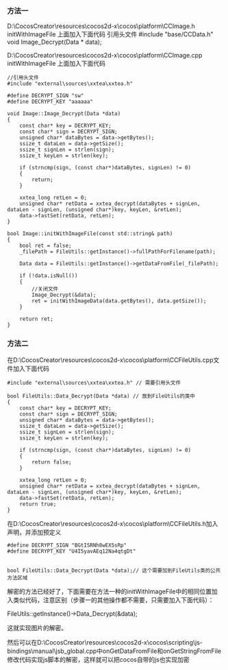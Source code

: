 ### 方法一
        
D:\CocosCreator\resources\cocos2d-x\cocos\platform\CCImage.h
initWithImageFile 上面加入下面代码
引用头文件 
    #include "base/CCData.h"
    void Image_Decrypt(Data * data);

D:\CocosCreator\resources\cocos2d-x\cocos\platform\CCImage.cpp
initWithImageFile 上面加入下面代码
    
    //引用头文件 
    #include "external\sources\xxtea\xxtea.h"

    #define DECRYPT_SIGN "sw"
    #define DECRYPT_KEY "aaaaaa"

    void Image::Image_Decrypt(Data *data)
    {
    	const char* key = DECRYPT_KEY;
    	const char* sign = DECRYPT_SIGN;
    	unsigned char* dataBytes = data->getBytes();
    	ssize_t dataLen = data->getSize();
    	ssize_t signLen = strlen(sign);
    	ssize_t keyLen = strlen(key);
    
    	if (strncmp(sign, (const char*)dataBytes, signLen) != 0)
    	{
    		return;
    	}
    
    	xxtea_long retLen = 0;
    	unsigned char* retData = xxtea_decrypt(dataBytes + signLen, dataLen - signLen, (unsigned char*)key, keyLen, &retLen);
    	data->fastSet(retData, retLen);
    }

    bool Image::initWithImageFile(const std::string& path)
    {
        bool ret = false;
        _filePath = FileUtils::getInstance()->fullPathForFilename(path);
    
        Data data = FileUtils::getInstance()->getDataFromFile(_filePath);
    
        if (!data.isNull())
        {           
    		//关闭文件
    		Image_Decrypt(&data);
            ret = initWithImageData(data.getBytes(), data.getSize());
        }
    
        return ret;
    }

### 方法二
    
在D:\CocosCreator\resources\cocos2d-x\cocos\platform\CCFileUtils.cpp文件加入下面代码

    #include "external\sources\xxtea\xxtea.h" // 需要引用头文件
    
    bool FileUtils::Data_Decrypt(Data *data) // 放到FileUtils的类中
    {
    	const char* key = DECRYPT_KEY;
    	const char* sign = DECRYPT_SIGN;
    	unsigned char* dataBytes = data->getBytes();
    	ssize_t dataLen = data->getSize();
    	ssize_t signLen = strlen(sign);
    	ssize_t keyLen = strlen(key);
    
    	if (strncmp(sign, (const char*)dataBytes, signLen) != 0)
    	{
    		return false;
    	}
    
    	xxtea_long retLen = 0;
    	unsigned char* retData = xxtea_decrypt(dataBytes + signLen, dataLen - signLen, (unsigned char*)key, keyLen, &retLen);
    	data->fastSet(retData, retLen);
    	return true;
    }
        
在D:\CocosCreator\resources\cocos2d-x\cocos\platform\CCFileUtils.h加入声明，并添加预定义
        
    #define DECRYPT_SIGN "BGtISRNh8wEX5sRp"
    #define DECRYPT_KEY "U4I5yavAEq12Na4qtgDt"
        
    
    bool FileUtils::Data_Decrypt(Data *data);// 这个需要加到FileUtils类的公共方法区域



解密的方法已经好了，下面需要在方法一种的initWithImageFile中的相同位置加入类似代码，注意区别（步骤一的其他操作都不需要，只需要加入下面代码）：

FileUtils::getInstance()->Data_Decrypt(&data);

这就实现图片的解密。

然后可以在D:\CocosCreator\resources\cocos2d-x\cocos\scripting\js-bindings\manual\jsb_global.cpp中onGetDataFromFile和onGetStringFromFile修改代码实现js脚本的解密，这样就可以把cocos自带的js也实现加密
    